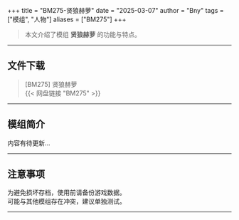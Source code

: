 +++
title = "BM275-贤狼赫萝"
date = "2025-03-07"
author = "Bny"
tags = ["模组", "人物"]
aliases = ["BM275"]
+++

> 本文介绍了模组 **贤狼赫萝** 的功能与特点。

---

## 文件下载

> [BM275] 贤狼赫萝  
{{< 网盘链接 "BM275" >}}  

---

## 模组简介

>  
内容有待更新...  

---

## 注意事项

>  
为避免损坏存档，使用前请备份游戏数据。  
可能与其他模组存在冲突，建议单独测试。  

---

